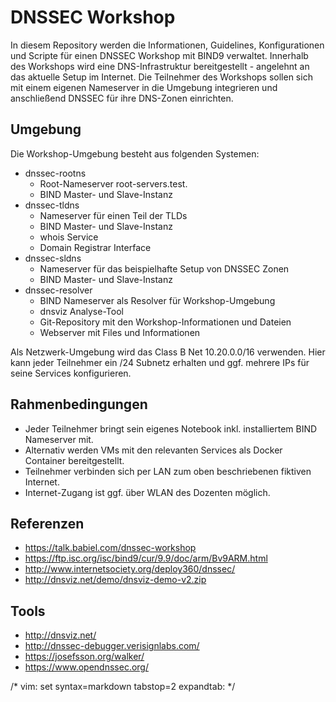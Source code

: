 # DNSSEC Workshop
In diesem Repository werden die Informationen, Guidelines, Konfigurationen und Scripte für einen DNSSEC Workshop mit BIND9 verwaltet.
Innerhalb des Workshops wird eine DNS-Infrastruktur bereitgestellt - angelehnt an das aktuelle Setup im Internet.
Die Teilnehmer des Workshops sollen sich mit einem eigenen Nameserver in die Umgebung integrieren und anschließend DNSSEC für ihre DNS-Zonen einrichten.

## Umgebung
Die Workshop-Umgebung besteht aus folgenden Systemen:
* dnssec-rootns
  * Root-Nameserver root-servers.test.
  * BIND Master- und Slave-Instanz
* dnssec-tldns
  * Nameserver für einen Teil der TLDs
  * BIND Master- und Slave-Instanz
  * whois Service
  * Domain Registrar Interface
* dnssec-sldns
  * Nameserver für das beispielhafte Setup von DNSSEC Zonen
  * BIND Master- und Slave-Instanz
* dnssec-resolver
  * BIND Nameserver als Resolver für Workshop-Umgebung
  * dnsviz Analyse-Tool
  * Git-Repository mit den Workshop-Informationen und Dateien
  * Webserver mit Files und Informationen

Als Netzwerk-Umgebung wird das Class B Net 10.20.0.0/16 verwenden.
Hier kann jeder Teilnehmer ein /24 Subnetz erhalten und ggf. mehrere IPs für seine Services konfigurieren.

## Rahmenbedingungen
* Jeder Teilnehmer bringt sein eigenes Notebook inkl. installiertem BIND Nameserver mit.
* Alternativ werden VMs mit den relevanten Services als Docker Container bereitgestellt.
* Teilnehmer verbinden sich per LAN zum oben beschriebenen fiktiven Internet.
* Internet-Zugang ist ggf. über WLAN des Dozenten möglich.

## Referenzen
* https://talk.babiel.com/dnssec-workshop
* https://ftp.isc.org/isc/bind9/cur/9.9/doc/arm/Bv9ARM.html
* http://www.internetsociety.org/deploy360/dnssec/
* http://dnsviz.net/demo/dnsviz-demo-v2.zip

## Tools
* http://dnsviz.net/
* http://dnssec-debugger.verisignlabs.com/
* https://josefsson.org/walker/
* https://www.opendnssec.org/



/* vim: set syntax=markdown tabstop=2 expandtab: */
